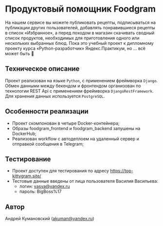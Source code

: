 # Продуктовый помощник Foodgram

На нашем сервисе вы можете публиковать рецепты, подписываться на публикации других пользователей, добавлять понравившиеся рецепты в список «Избранное», а перед походом в магазин скачивать сводный список продуктов, необходимых для приготовления одного или нескольких выбранных блюд. 
Пока это учебный проект к дипломному проекту курса «Python-разработчик» Яндекс.Практикум, но ... всё может быть 🙂 

## Техническое описание

Проект реализован на языке `Python`, с применением фреймворка `Django`. Обмен данными между бекендом и фронтендом организован по технологии REST Api c применением фреймворка `DjangoRestFramework`.
Для хранения данных используется `PostgreSQL`. 

## Особенности реализации

- Проект скомпонован в четыре Docker-контейнера;
- Образы foodgram_frontend и foodgram_backend запушены на DockerHub;
- Реализован workflow c автодеплоем на удаленный сервер и отправкой сообщения в Telegram;

## Тестирование 
- Проект доступен для тестирования по адресу <https://top-kittygram.site/>
- Тестовые данные введены от лица пользователя Василия Васильева:
  - логин: vasya@yandex.ru
  - пароль: BigBoss%17


## Автор

 Андрей Кумановский (akuman@yandex.ru)
